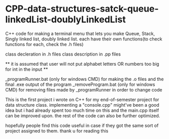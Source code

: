 # CPP-data-structures-satck-queue-linkedList-doublyLinkedList

C++ code for making a terminal menu that lets you make Queue, Stack, Singly linked list, doubly linked list.
each have their own functions(to check functions for each, check the .h files)

class decleration in .h files
class description in .pp files

** it is assumed that user will not put alphabet letters OR numbers too big for int in the input **

_programRunner.bat (only for windows CMD) for making the .o files and the final .exe output of the program
_removeProgram.bat (only for windows CMD) for removing files made by _programRunner in order to change code


This is the first project i wrote on C++ for my end-of-semester project for data structure class.
implementing a "console.cpp" might've been a good idea but i had already spent too much time on this
and the main.cpp itself can be improved upon. the rest of the code can also be further optimized.

hopefully people find this code useful in case if they got the same sort of project assigned to them.
thank u for reading this
